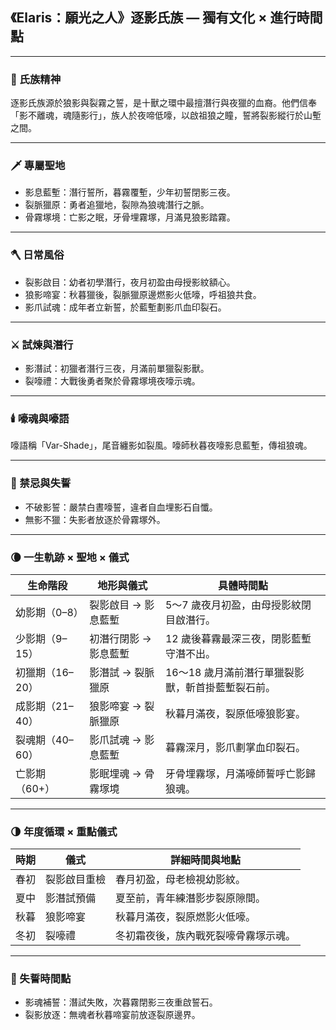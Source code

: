 
## 《Elaris：願光之人》逐影氏族 — 獨有文化 × 進行時間點

---

### 📜 氏族精神

逐影氏族源於狼影與裂霧之誓，是十獸之環中最擅潛行與夜獵的血裔。他們信奉「影不離魂，魂隨影行」，族人於夜啼低嚎，以啟祖狼之瞳，誓將裂影縱行於山塹之間。

---

### 🗡️ 專屬聖地

- 影息藍塹：潛行誓所，暮霧覆塹，少年初誓閉影三夜。
- 裂脈獵原：勇者追獵地，裂隙為狼魂潛行之脈。
- 骨霧塚境：亡影之眠，牙骨埋霧塚，月滿見狼影踏霧。

---

### 🪓 日常風俗

- 裂影啟目：幼者初學潛行，夜月初盈由母授影紋額心。
- 狼影啼宴：秋暮獵後，裂脈獵原邊燃影火低嚎，呼祖狼共食。
- 影爪試魂：成年者立新誓，於藍塹劃影爪血印裂石。

---

### ⚔️ 試煉與潛行

- 影潛試：初獵者潛行三夜，月滿前單獵裂影獸。
- 裂嚎禮：大戰後勇者聚於骨霧塚境夜嚎示魂。

---

### 🕯️ 嚎魂與嚎語

嚎語稱「Var-Shade」，尾音纏影如裂風。嚎師秋暮夜嚎影息藍塹，傳祖狼魂。

---

### 🚫 禁忌與失誓

- 不破影誓：嚴禁白晝嚎誓，違者自血埋影石自懺。
- 無影不獵：失影者放逐於骨霧塚外。

---

### 🌘 一生軌跡 × 聖地 × 儀式

| 生命階段 | 地形與儀式 | 具體時間點 |
|-----------|--------------|----------------|
| 幼影期（0–8） | 裂影啟目 → 影息藍塹 | 5～7 歲夜月初盈，由母授影紋閉目啟潛行。 |
| 少影期（9–15） | 初潛行閉影 → 影息藍塹 | 12 歲後暮霧最深三夜，閉影藍塹守潛不出。 |
| 初獵期（16–20） | 影潛試 → 裂脈獵原 | 16～18 歲月滿前潛行單獵裂影獸，斬首掛藍塹裂石前。 |
| 成影期（21–40） | 狼影啼宴 → 裂脈獵原 | 秋暮月滿夜，裂原低嚎狼影宴。 |
| 裂魂期（40–60） | 影爪試魂 → 影息藍塹 | 暮霧深月，影爪劃掌血印裂石。 |
| 亡影期（60+） | 影眠埋魂 → 骨霧塚境 | 牙骨埋霧塚，月滿嚎師誓呼亡影歸狼魂。 |

---

### 🌗 年度循環 × 重點儀式

| 時期 | 儀式 | 詳細時間與地點 |
|-------|------|-----------------|
| 春初 | 裂影啟目重檢 | 春月初盈，母老檢視幼影紋。 |
| 夏中 | 影潛試預備 | 夏至前，青年練潛影步裂原隙間。 |
| 秋暮 | 狼影啼宴 | 秋暮月滿夜，裂原燃影火低嚎。 |
| 冬初 | 裂嚎禮 | 冬初霜夜後，族內戰死裂嚎骨霧塚示魂。 |

---

### 🚫 失誓時間點

- 影魂補誓：潛試失敗，次暮霧閉影三夜重啟誓石。
- 裂影放逐：無魂者秋暮啼宴前放逐裂原邊界。
